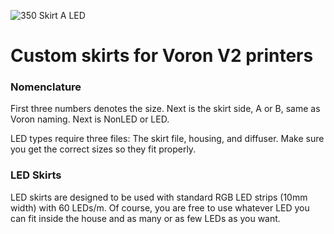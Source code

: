 ![350 Skirt A LED](Westv45.png)

# Custom skirts for Voron V2 printers

### Nomenclature

  First three numbers denotes the size. Next is the skirt side, A or B, same as Voron naming.  Next is NonLED or LED.  

  LED types require three files: The skirt file, housing, and diffuser.  Make sure you get the correct sizes so they fit properly.
          
          
### LED Skirts

  LED skirts are designed to be used with standard RGB LED strips (10mm width) with 60 LEDs/m.  Of course, you are free to use whatever LED you can fit inside the house and as many or as few LEDs as you want.  
